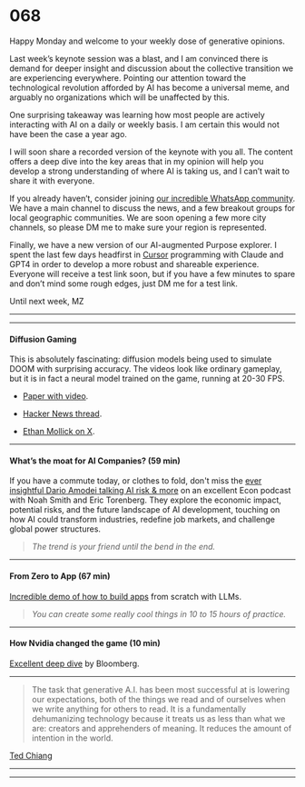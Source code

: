 # 068

Happy Monday and welcome to your weekly dose of generative opinions.

Last week’s keynote session was a blast, and I am convinced there is demand for deeper insight and discussion about the collective transition we are experiencing everywhere. Pointing our attention toward the technological revolution afforded by AI has become a universal meme, and arguably no organizations which will be unaffected by this.

One surprising takeaway was learning how most people are actively interacting with AI on a daily or weekly basis. I am certain this would not have been the case a year ago.

I will soon share a recorded version of the keynote with you all. The content offers a deep dive into the key areas that in my opinion will help you develop a strong understanding of where AI is taking us, and I can’t wait to share it with everyone.

If you already haven’t, consider joining [our incredible WhatsApp community](https://chat.whatsapp.com/BM4B2xI1ZkULA5we3Z6LCy). We have a main channel to discuss the news, and a few breakout groups for local geographic communities. We are soon opening a few more city channels, so please DM me to make sure your region is represented.

Finally, we have a new version of our AI-augmented Purpose explorer. I spent the last few days headfirst in [Cursor](http://cursor.com) programming with Claude and GPT4 in order to develop a more robust and shareable experience. Everyone will receive a test link soon, but if you have a few minutes to spare and don’t mind some rough edges, just DM me for a test link.

Until next week,
MZ

* * *

* * *

#### Diffusion Gaming

This is absolutely fascinating: diffusion models being used to simulate DOOM with surprising accuracy. The videos look like ordinary gameplay, but it is in fact a neural model trained on the game, running at 20-30 FPS.

* [Paper with video](https://gamengen.github.io).

* [Hacker News thread](https://news.ycombinator.com/item?id=41375548).

* [Ethan Mollick on X](https://x.com/emollick/status/1828647931588587709).

* * *

#### What’s the moat for AI Companies? \(59 min\)

If you have a commute today, or clothes to fold, don't miss the [ever insightful Dario Amodei talking AI risk & more](https://www.youtube.com/watch?v=7xij6SoCClI) on an excellent Econ podcast with Noah Smith and Eric Torenberg. They explore the economic impact, potential risks, and the future landscape of AI development, touching on how AI could transform industries, redefine job markets, and challenge global power structures.

> _The trend is your friend until the bend in the end._

* * *

#### From Zero to App \(67 min\)

[Incredible demo of how to build apps](https://www.youtube.com/watch?v=kDcM_xwmP3Q) from scratch with LLMs.

> _You can create some really cool things in 10 to 15 hours of practice._

* * *

#### How Nvidia changed the game \(10 min\)

[Excellent deep dive](https://www.youtube.com/watch?v=JHDgN1FfAd8) by Bloomberg.

* * *

> The task that generative A.I. has been most successful at is lowering our expectations, both of the things we read and of ourselves when we write anything for others to read. It is a fundamentally dehumanizing technology because it treats us as less than what we are: creators and apprehenders of meaning. It reduces the amount of intention in the world.

[Ted Chiang](https://www.newyorker.com/culture/the-weekend-essay/why-ai-isnt-going-to-make-art)

* * *

* * *